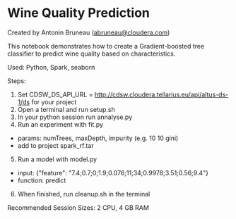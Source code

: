 # Wine Quality Prediction

Created by Antonin Bruneau (abruneau@cloudera.com)

This notebook demonstrates how to create a Gradient-boosted tree classifier 
to predict wine quality based on characteristics.

Used: Python, Spark, seaborn

Steps:
1. Set CDSW_DS_API_URL = http://cdsw.cloudera.tellarius.eu/api/altus-ds-1/ds for your project
2. Open a terminal and run setup.sh
3. In your python session run annalyse.py
4. Run an experiment with fit.py
  * params: numTrees, maxDepth, impurity (e.g. 10 10 gini)
  * add to project spark_rf.tar
5. Run a model with model.py
  * input: {"feature": "7.4;0.7;0;1.9;0.076;11;34;0.9978;3.51;0.56;9.4"}
  * function: predict
6. When finished, run cleanup.sh in the terminal

Recommended Session Sizes: 2 CPU, 4 GB RAM
